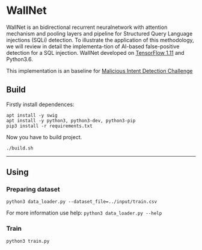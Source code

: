 # WallNet

WallNet is an  bidirectional  recurrent  neuralnetwork  with  attention  mechanism  and  pooling  layers  and  pipeline  for Structured Query Language injections (SQLi) detection. To illustrate the application of this methodology, we will review in detail the implementa-tion of AI-based false-positive detection for a SQL injection. WallNet developed on [TensorFlow 1.11](https://github.com/tensorflow/tensorflow/releases/tag/v1.11.0) and Python3.6. 

This implementation is an baseline for [Malicious Intent Detection Challenge](https://www.kaggle.com/c/wallarm-ml-hackathon)

## Build
Firstly install dependences:
```
apt install -y swig
apt install -y python3, python3-dev, python3-pip
pip3 install -r requirements.txt
```
Now you have to build project.
```
./build.sh
```
---
## Using

### Preparing dataset
```
python3 data_loader.py --dataset_file=../input/train.csv

```
For more information use help: ```python3 data_loader.py --help```

### Train
```
python3 train.py 
```


